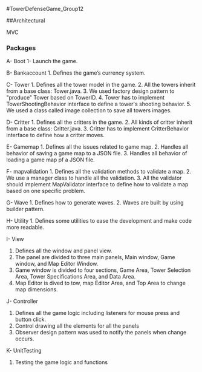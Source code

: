#TowerDefenseGame_Group12

##Architectural

MVC

### Packages 

A- Boot
1- Launch the game.

B-  Bankaccount
    1. Defines the game’s currency  system.

C- Tower 
    1. Defines all the tower model in the game.
    2. All the towers inherit from a base class: Tower.java.
    3. We used factory design pattern to "produce" Tower based on TowerID.
    4. Tower has to implement TowerShootingBehavior interface to define a tower's shooting behavior.
    5. We used a class called image collection to save all towers images. 

D- Critter
    1.  Defines all the critters in the game.
    2.  All kinds of critter inherit from a base class: Critter.java.
    3.  Critter has to implement CritterBehavior interface to define how a critter moves.

E-  Gamemap
    1. Defines all the issues related to game map.
    2. Handles all behavior of saving a game map to a JSON file.
    3. Handles all behavior of loading a game map pf a JSON file.

F- mapvalidation
    1. Defines all the validation methods to validate a map.
    2. We use a manager class to handle all the validation.
    3. All the validator should implement MapValidator interface to define how to validate a map based on one specific problem.

G- Wave
    1. Defines how to generate waves.
    2. Waves are built by using builder pattern.
    
H- Utility
    1. Defines some utilities to ease the development and make code more readable.
    
I- View
1.	Defines all the window and panel view.
2.	The panel are divided to three main panels, Main window, Game window, and Map Editor Window. 
3.	Game window is divided to four sections, Game Area, Tower Selection Area, Tower Specifications Area, and Data Area.
4.	Map Editor is dived to tow, map Editor Area, and Top Area to change map dimensions. 
  
J- Controller
1.	Defines all the game logic including listeners for mouse press and button click.
2.	Control drawing  all the elements for all the panels  
3.	 Observer design pattern was used to notify the panels when change occurs.
    
K- UnitTesting 
1.	Testing the game logic and functions 
